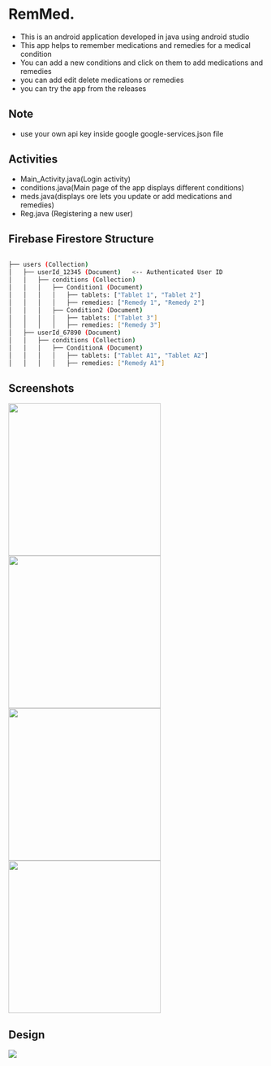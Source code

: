 # RemMed.
- This is an android application developed in java using android studio
- This app helps to remember medications and remedies for a medical condition
- You can add a new conditions and click on them to add medications and remedies
- you can add edit delete medications or remedies
- you can try the app from the releases
## Note
- use your own api key inside google google-services.json file
## Activities
- Main_Activity.java(Login activity)
- conditions.java(Main page of the app displays different conditions)
- meds.java(displays ore lets you update or add medications and remedies)
- Reg.java (Registering a new user)

## Firebase Firestore Structure

```bash

├── users (Collection)  
│   ├── userId_12345 (Document)   <-- Authenticated User ID  
│   │   ├── conditions (Collection)  
│   │   │   ├── Condition1 (Document)  
│   │   │   │   ├── tablets: ["Tablet 1", "Tablet 2"]  
│   │   │   │   ├── remedies: ["Remedy 1", "Remedy 2"]  
│   │   │   ├── Condition2 (Document)  
│   │   │   │   ├── tablets: ["Tablet 3"]  
│   │   │   │   ├── remedies: ["Remedy 3"]  
│   ├── userId_67890 (Document)  
│   │   ├── conditions (Collection)  
│   │   │   ├── ConditionA (Document)  
│   │   │   │   ├── tablets: ["Tablet A1", "Tablet A2"]  
│   │   │   │   ├── remedies: ["Remedy A1"]  

```

## Screenshots
<img src="https://github.com/user-attachments/assets/9e0f2789-ffe2-40e5-80e8-a916452d163b" width="300" />
<img src="https://github.com/user-attachments/assets/5b3817c4-19ab-4ae3-93a4-1d15292ef99b" width="300" />
<img src="https://github.com/user-attachments/assets/7dff8244-0adf-4e19-b58a-5dc1d246ed7a" width="300" />
<img src="https://github.com/user-attachments/assets/48aa8101-cae4-480c-a74d-c0595f4e9f13" width="300" />

## Design
<img src="https://github.com/user-attachments/assets/2f24ccbb-34fb-4dec-8728-960b915a0094"/>


